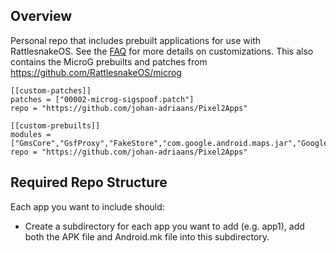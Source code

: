 ## Overview
Personal repo that includes prebuilt applications for use with RattlesnakeOS. See the [FAQ](https://github.com/dan-v/rattlesnakeos-stack#faq) for more details on customizations.
This also contains the MicroG prebuilts and patches from https://github.com/RattlesnakeOS/microg

```
[[custom-patches]]
patches = ["00002-microg-sigspoof.patch"]
repo = "https://github.com/johan-adriaans/Pixel2Apps"

[[custom-prebuilts]]
modules = ["GmsCore","GsfProxy","FakeStore","com.google.android.maps.jar","GoogleCalendarSyncAdapter"]
repo = "https://github.com/johan-adriaans/Pixel2Apps"

```

## Required Repo Structure
Each app you want to include should:
* Create a subdirectory for each app you want to add (e.g. app1), add both the APK file and Android.mk file into this subdirectory.
